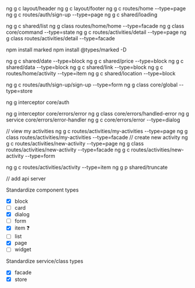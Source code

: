 ng g c layout/header
ng g c layout/footer
ng g c routes/home --type=page
ng g c routes/auth/sign-up --type=page
ng g c shared/loading

ng g c shared/list
ng g class routes/home/home --type=facade
ng g class core/command --type=state
ng g c routes/activities/detail --type=page
ng g class routes/activities/detail --type=facade

npm install marked
npm install @types/marked -D

ng g c shared/date --type=block
ng g c shared/price --type=block
ng g c shared/data --type=block
ng g c shared/link --type=block
ng g c routes/home/activity --type=item
ng g c shared/location --type=block

ng g c routes/auth/sign-up/sign-up --type=form
ng g class core/global --type=store

ng g interceptor core/auth

ng g interceptor core/errors/error
ng g class core/errors/handled-error
ng g service core/errors/error-handler
ng g c core/errors/error --type=dialog

// view my activities
ng g c routes/activities/my-activities --type=page
ng g class routes/activities/my-activities --type=facade
// create new activity
ng g c routes/activities/new-activity --type=page
ng g class routes/activities/new-activity --type=facade
ng g c routes/activities/new-activity --type=form

ng g c routes/activities/activity --type=item
ng g p shared/truncate

// add api server

Standardize component types

- [x] block
- [ ] card
- [x] dialog
- [ ] form
- [x] item ❓
- [ ] list
- [x] page
- [ ] widget

Standardize service/class types

- [x] facade
- [x] store

